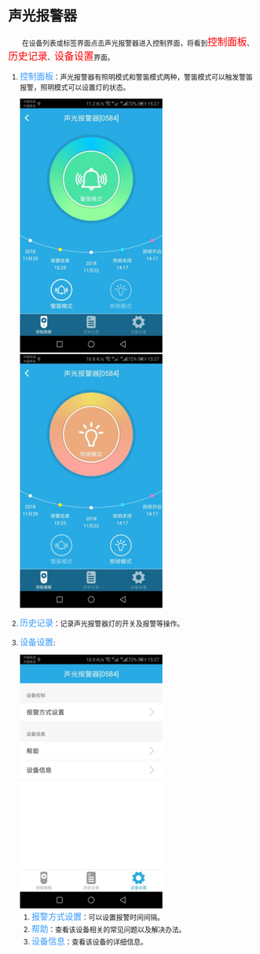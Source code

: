 # 声光报警器

&emsp;&emsp;在设备列表或标签界面点击声光报警器进入控制界面，将看到<font style='color:#ff0000;font-size:20px'>控制面板</font>、<font style='color:#ff0000;font-size:20px'>历史记录</font>、<font style='color:#ff0000;font-size:20px'>设备设置</font>界面。

1. <font style='color:#3699ff;font-size:17px'>控制面板</font>：声光报警器有照明模式和警笛模式两种，警笛模式可以触发警笛报警，照明模式可以设置灯的状态。

    <img src="../images/MacBee/声光报警器/警笛模式.png" width = "290" height = "516">
	<img src="../images/MacBee/声光报警器/照明模式.png" width = "290" height = "516">
	
2. <font style='color:#3699ff;font-size:17px'>历史记录</font>：记录声光报警器灯的开关及报警等操作。
3. <font style='color:#3699ff;font-size:17px'>设备设置</font>:

	<img src="../images/MacBee/声光报警器/设备设置.png" width = "290" height = "516">
	
	1. <font style='color:#3699ff;font-size:17px'>报警方式设置</font>：可以设置报警时间间隔。
	2. <font style='color:#3699ff;font-size:17px'>帮助</font>：查看该设备相关的常见问题以及解决办法。
	3. <font style='color:#3699ff;font-size:17px'>设备信息</font>：查看该设备的详细信息。